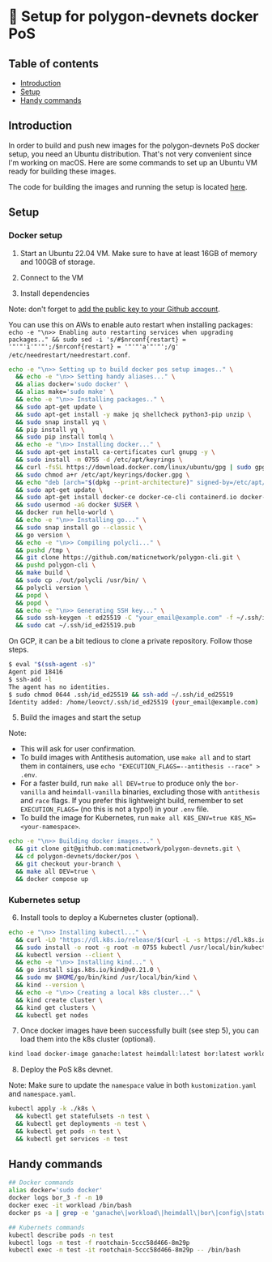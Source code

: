 # 🐳 Setup for polygon-devnets docker PoS

## Table of contents

- [Introduction](#introduction)
- [Setup](#setup)
- [Handy commands](#handy-commands)

## Introduction

In order to build and push new images for the polygon-devnets PoS docker setup, you need an Ubuntu distribution. That's not very convenient since I'm working on macOS. Here are some commands to set up an Ubuntu VM ready for building these images.

The code for building the images and running the setup is located [here](https://github.com/maticnetwork/polygon-devnets/tree/main/docker/pos).

## Setup

### Docker setup

1. Start an Ubuntu 22.04 VM. Make sure to have at least 16GB of memory and 100GB of storage.

2. Connect to the VM

3. Install dependencies

Note: don't forget to [add the public key to your Github account](https://github.com/settings/ssh/new).

You can use this on AWs to enable auto restart when installing packages: `echo -e "\n>> Enabling auto restarting services when upgrading packages.." && sudo sed -i 's/#$nrconf{restart} = '"'"'i'"'"';/$nrconf{restart} = '"'"'a'"'"';/g' /etc/needrestart/needrestart.conf`.

```sh
echo -e "\n>> Setting up to build docker pos setup images.." \
  && echo -e "\n>> Setting handy aliases..." \
  && alias docker='sudo docker' \
  && alias make='sudo make' \
  && echo -e "\n>> Installing packages.." \
  && sudo apt-get update \
  && sudo apt-get install -y make jq shellcheck python3-pip unzip \
  && sudo snap install yq \
  && pip install yq \
  && sudo pip install tomlq \
  && echo -e "\n>> Installing docker..." \
  && sudo apt-get install ca-certificates curl gnupg -y \
  && sudo install -m 0755 -d /etc/apt/keyrings \
  && curl -fsSL https://download.docker.com/linux/ubuntu/gpg | sudo gpg --dearmor -o /etc/apt/keyrings/docker.gpg \
  && sudo chmod a+r /etc/apt/keyrings/docker.gpg \
  && echo "deb [arch="$(dpkg --print-architecture)" signed-by=/etc/apt/keyrings/docker.gpg] https://download.docker.com/linux/ubuntu "$(. /etc/os-release && echo "$VERSION_CODENAME")" stable" | sudo tee /etc/apt/sources.list.d/docker.list > /dev/null \
  && sudo apt-get update \
  && sudo apt-get install docker-ce docker-ce-cli containerd.io docker-buildx-plugin docker-compose-plugin -y \
  && sudo usermod -aG docker $USER \
  && docker run hello-world \
  && echo -e "\n>> Installing go..." \
  && sudo snap install go --classic \
  && go version \
  && echo -e "\n>> Compiling polycli..." \
  && pushd /tmp \
  && git clone https://github.com/maticnetwork/polygon-cli.git \
  && pushd polygon-cli \
  && make build \
  && sudo cp ./out/polycli /usr/bin/ \
  && polycli version \
  && popd \
  && popd \
  && echo -e "\n>> Generating SSH key..." \
  && sudo ssh-keygen -t ed25519 -C "your_email@example.com" -f ~/.ssh/id_ed25519 -N "" \
  && sudo cat ~/.ssh/id_ed25519.pub
```

On GCP, it can be a bit tedious to clone a private repository. Follow those steps.

```bash
$ eval "$(ssh-agent -s)"
Agent pid 18416
$ ssh-add -l
The agent has no identities.
$ sudo chmod 0644 .ssh/id_ed25519 && ssh-add ~/.ssh/id_ed25519
Identity added: /home/leovct/.ssh/id_ed25519 (your_email@example.com)
```

5. Build the images and start the setup

Note:

- This will ask for user confirmation.
- To build images with Antithesis automation, use `make all` and to start them in containers, use `echo "EXECUTION_FLAGS=--antithesis --race" > .env`.
- For a faster build, run `make all DEV=true` to produce only the `bor-vanilla` and `heimdall-vanilla` binaries, excluding those with `antithesis` and `race` flags. If you prefer this lightweight build, remember to set `EXECUTION_FLAGS=` (no this is not a typo!) in your `.env` file.
- To build the image for Kubernetes, run `make all K8S_ENV=true K8S_NS=<your-namespace>`.

```sh
echo -e "\n>> Building docker images..." \
  && git clone git@github.com:maticnetwork/polygon-devnets.git \
  && cd polygon-devnets/docker/pos \
  && git checkout your-branch \
  && make all DEV=true \
  && docker compose up
```

### Kubernetes setup

6. Install tools to deploy a Kubernetes cluster (optional).

```bash
echo -e "\n>> Installing kubectl..." \
  && curl -LO "https://dl.k8s.io/release/$(curl -L -s https://dl.k8s.io/release/stable.txt)/bin/linux/amd64/kubectl" \
  && sudo install -o root -g root -m 0755 kubectl /usr/local/bin/kubectl \
  && kubectl version --client \
  && echo -e "\n>> Installing kind..." \
  && go install sigs.k8s.io/kind@v0.21.0 \
  && sudo mv $HOME/go/bin/kind /usr/local/bin/kind \
  && kind --version \
  && echo -e "\n>> Creating a local k8s cluster..." \
  && kind create cluster \
  && kind get clusters \
  && kubectl get nodes
```

7. Once docker images have been successfully built (see step 5), you can load them into the k8s cluster (optional).

```bash
kind load docker-image ganache:latest heimdall:latest bor:latest workload:latest status:latest
```

8. Deploy the PoS k8s devnet.

Note: Make sure to update the `namespace` value in both `kustomization.yaml` and `namespace.yaml`.

```bash
kubectl apply -k ./k8s \
  && kubectl get statefulsets -n test \
  && kubectl get deployments -n test \
  && kubectl get pods -n test \
  && kubectl get services -n test
```

## Handy commands

```sh
## Docker commands
alias docker='sudo docker'
docker logs bor_3 -f -n 10
docker exec -it workload /bin/bash
docker ps -a | grep -e 'ganache\|workload\|heimdall\|bor\|config\|status' | awk '{print $1}' | xargs -I xxx docker rm xxx

## Kubernets commands
kubectl describe pods -n test
kubectl logs -n test -f rootchain-5ccc58d466-8m29p
kubectl exec -n test -it rootchain-5ccc58d466-8m29p -- /bin/bash
```
